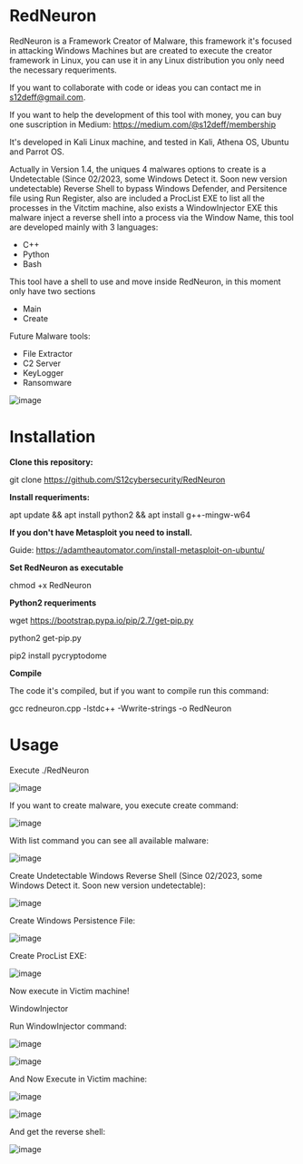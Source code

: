 # RedNeuron
RedNeuron is a Framework Creator of Malware, this framework it's focused in attacking Windows Machines but are created to execute the creator framework in Linux, you can use it in any Linux distribution you only need the necessary requeriments.

If you want to collaborate with code or ideas you can contact me in s12deff@gmail.com.

If you want to help the development of this tool with money, you can buy one suscription in Medium:
https://medium.com/@s12deff/membership

It's developed in Kali Linux machine, and tested in Kali, Athena OS, Ubuntu and Parrot OS. 

Actually in Version 1.4, the uniques 4 malwares options to create is a Undetectable (Since 02/2023, some Windows Detect it. Soon new version undetectable) Reverse Shell to bypass Windows Defender, and Persitence file using Run Register, also are included a ProcList EXE to list all the processes in the Vitctim machine, also exists a WindowInjector EXE this malware inject a reverse shell into a process via the Window Name, this tool are developed mainly with 3 languages:
- C++
- Python
- Bash

This tool have a shell to use and move inside RedNeuron, in this moment only have two sections
- Main
- Create

Future Malware tools:
- File Extractor
- C2 Server
- KeyLogger
- Ransomware

![image](https://user-images.githubusercontent.com/79543461/210807455-2dae7b7f-884d-47de-81c3-0f9bde1cbc27.png)

# Installation

**Clone this repository:**

git clone https://github.com/S12cybersecurity/RedNeuron

**Install requeriments:**

apt update && apt install python2 && apt install g++-mingw-w64

**If you don't have Metasploit you need to install.**

Guide: https://adamtheautomator.com/install-metasploit-on-ubuntu/

**Set RedNeuron as executable**

chmod +x RedNeuron

**Python2 requeriments**

wget https://bootstrap.pypa.io/pip/2.7/get-pip.py

python2 get-pip.py

pip2 install pycryptodome

**Compile**

The code it's compiled, but if you want to compile run this command:

gcc redneuron.cpp -lstdc++ -Wwrite-strings -o RedNeuron

# Usage

Execute ./RedNeuron

![image](https://user-images.githubusercontent.com/79543461/210810523-37e7a677-3bfd-45d6-8c0e-a5fc23fd1d6b.png)

If you want to create malware, you execute create command:

![image](https://user-images.githubusercontent.com/79543461/212728043-bdabe8f2-056f-4fcf-ae2d-9cab650b82be.png)

With list command you can see all available malware:

![image](https://user-images.githubusercontent.com/79543461/212728136-0e453634-f5ce-4380-9174-10eb994d4aa8.png)

Create Undetectable Windows Reverse Shell (Since 02/2023, some Windows Detect it. Soon new version undetectable):

![image](https://user-images.githubusercontent.com/79543461/210821342-e18e2053-c7c7-404f-9313-03f2d2a8c32b.png)

Create Windows Persistence File:

![image](https://user-images.githubusercontent.com/79543461/212728269-3ce8ae5e-d3a0-431e-98b0-7cf70ebe4909.png)

Create ProcList EXE:

![image](https://user-images.githubusercontent.com/79543461/218328334-b994a2f6-1283-4230-9134-1f47cb4087f8.png)

Now execute in Victim machine!

WindowInjector

Run WindowInjector command:

![image](https://user-images.githubusercontent.com/79543461/226188793-a9331bb9-2009-48db-819f-7201132ef2a2.png)

![image](https://user-images.githubusercontent.com/79543461/226188830-cd5ee493-0e8a-49b1-96c4-22c79c1d3820.png)

And Now Execute in Victim machine:

![image](https://user-images.githubusercontent.com/79543461/226189011-ae56b779-04d4-47e6-9376-d4db58eef477.png)

![image](https://user-images.githubusercontent.com/79543461/226189018-dbd3a2b2-4d34-4a1f-b70f-26c7242828c2.png)

And get the reverse shell:

![image](https://user-images.githubusercontent.com/79543461/226189038-42d267da-c474-4014-8cce-aef371dfc855.png)

